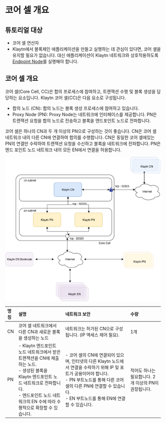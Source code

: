 # 코어 셀 개요

## 튜토리얼 대상

- 코어 셀 연산자
- Klaytn에서 블록체인 애플리케이션을 만들고 실행하는 데 관심이 있다면, 코어 셀을 유지할 필요가 없습니다. 대신 애플리케이션이 Klaytn 네트워크와 상호작용하도록 [Endpoint Node](../endpoint-node/README.md)를 실행해야 합니다.


## 코어 셀 개요

코어 셀(Core Cell, CC)은 합의 프로세스에 참여하고, 트랜잭션 수행 및 블록 생성을 담당하는 요소입니다. Klaytn 코어 셀(CC)은 다음 요소로 구성됩니다.

-  합의 노드 (CN): 합의 노드는 블록 생성 프로세스에 참여하고 있습니다.
-  Proxy Node (PN): Proxy Node는 네트워크에 인터페이스를 제공합니다. PN은 트랜잭션 요청을 합의 노드로 전송하고 블록을 엔드포인트 노드로 전파합니다.

코어 셀은 하나의 CN과 두 개 이상의 PN으로 구성하는 것이 좋습니다. CN은 코어 셀 네트워크 내의 다른 CN에 연결하여 합의를 수행합니다. CN은 동일한 코어 셀에있는 PN의 연결만 수락하여 트랜잭션 요청을 수신하고 블록을 네트워크에 전파합니다. PN은 엔드 포인트 노드 네트워크 내의 모든 EN에서 연결을 허용합니다.

![코어 셀 개요](images/cn_set.png)

| 명칭 | 설명                                                                                                                                                                              | 네트워크 보안                                                                                                                                                                                         | 수량                               |
|:-- |:------------------------------------------------------------------------------------------------------------------------------------------------------------------------------- |:----------------------------------------------------------------------------------------------------------------------------------------------------------------------------------------------- |:-------------------------------- |
| CN | 코어 셀 네트워크에서 다른 CN과 새로운 블록을 생성하는 노드                                                                                                                                              | 네트워크는 허가된 CN으로 구성됩니다. (IP 액세스 제어 필요).                                                                                                                                                           | 1개                               |
| PN | - Klaytn 엔드포인트 노드 네트워크에서 받은 트랜잭션을 CN에 제출하는 노드. <br />- 생성된 블록을 Klaytn 엔드포인트 노드 네트워크로 전파합니다. <br />- 엔드포인트 노드 네트워크의 EN 수에 따라 수평적으로 확장할 수 있습니다. | - 코어 셀의 CN에 연결되어 있으며, 인터넷의 다른 Klaytn 노드에서 연결을 수락하기 위해 IP 및 포트가 공용이어야 합니다. <br />- PN 부트노드를 통해 다른 코어 셀의 다른 PN에 연결할 수 있습니다. <br />- EN 부트노드를 통해 EN에 연결할 수 있습니다. | 적어도 하나는 필요합니다. 2개 이상의 PN이 권장됩니다. |



